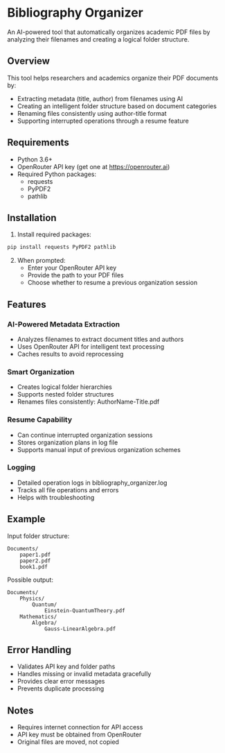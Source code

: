 # Bibliography Organizer

An AI-powered tool that automatically organizes academic PDF files by analyzing their filenames and creating a logical folder structure.

## Overview

This tool helps researchers and academics organize their PDF documents by:
- Extracting metadata (title, author) from filenames using AI
- Creating an intelligent folder structure based on document categories
- Renaming files consistently using author-title format
- Supporting interrupted operations through a resume feature

## Requirements

- Python 3.6+
- OpenRouter API key (get one at https://openrouter.ai)
- Required Python packages:
  - requests
  - PyPDF2
  - pathlib

## Installation

1. Install required packages:
```bash
pip install requests PyPDF2 pathlib
```
2. When prompted:
   - Enter your OpenRouter API key
   - Provide the path to your PDF files
   - Choose whether to resume a previous organization session
## Features
### AI-Powered Metadata Extraction
- Analyzes filenames to extract document titles and authors
- Uses OpenRouter API for intelligent text processing
- Caches results to avoid reprocessing
### Smart Organization
- Creates logical folder hierarchies
- Supports nested folder structures
- Renames files consistently: AuthorName-Title.pdf
### Resume Capability
- Can continue interrupted organization sessions
- Stores organization plans in log file
- Supports manual input of previous organization schemes
### Logging
- Detailed operation logs in bibliography_organizer.log
- Tracks all file operations and errors
- Helps with troubleshooting
## Example
Input folder structure:
```plaintext
Documents/
    paper1.pdf
    paper2.pdf
    book1.pdf
```
Possible output:
```plaintext
Documents/
    Physics/
        Quantum/
            Einstein-QuantumTheory.pdf
    Mathematics/
        Algebra/
            Gauss-LinearAlgebra.pdf
```
## Error Handling
- Validates API key and folder paths
- Handles missing or invalid metadata gracefully
- Provides clear error messages
- Prevents duplicate processing
## Notes
- Requires internet connection for API access
- API key must be obtained from OpenRouter
- Original files are moved, not copied